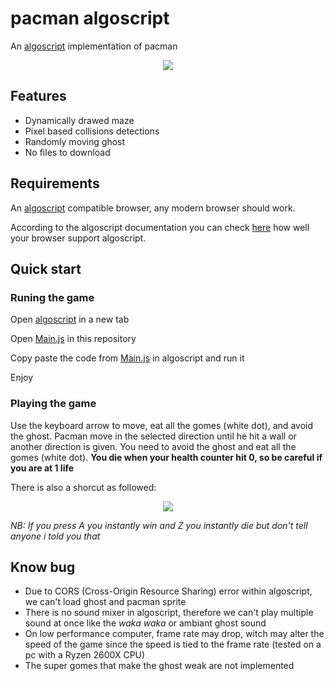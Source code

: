 # pacman algoscript
An [algoscript](http://www.algoscript.info/) implementation of pacman
<dl>
  <p align="center">
    <img src="https://happy44300.github.io/Thumbnail.PNG">
  </p>
</dl>

## Features
* Dynamically drawed maze
* Pixel based collisions detections
* Randomly moving ghost
* No files to download

## Requirements
An [algoscript](http://www.algoscript.info/) compatible browser, any modern browser should work.

According to the algoscript documentation you can check [here](http://html5test.com/) how well your browser support algoscript.

## Quick start
### Runing the game
Open [algoscript](http://www.algoscript.info/) in a new tab

Open [Main.js](https://github.com/happy44300/pac-man-algoscript-clone/blob/master/Main.js) in this repository

Copy paste the code from [Main.js](https://github.com/happy44300/pac-man-algoscript-clone/blob/master/Main.js) in algoscript and run it

Enjoy
### Playing the game

Use the keyboard arrow to move, eat all the gomes (white dot), and avoid the ghost.
Pacman move in the selected direction until he hit a wall or another direction is given. You need to
avoid the ghost and eat all the gomes (white dot).
**You die when your health counter hit 0, so be careful if you are at 1 life**

There is also a shorcut as followed:
<dl>
  <p align="center">
    <img src="https://happy44300.github.io/shorcut.PNG">
  </p>
</dl>

*NB: If you press A you instantly win and Z you instantly die but don't tell anyone i told you that*

## Know bug
* Due to CORS (Cross-Origin Resource Sharing) error within algoscript, we can't load ghost and pacman sprite
* There is no sound mixer in algoscript, therefore we can't play multiple sound at once like the *waka waka* or ambiant ghost sound
* On low performance computer, frame rate may drop, witch may alter the speed of the game since the speed is tied to the frame rate (tested on a pc with a Ryzen 2600X CPU)
* The super gomes that make the ghost weak are not implemented
